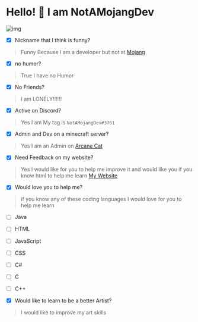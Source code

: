 # Hello! 👋 I am NotAMojangDev

![img](https://github-readme-stats.vercel.app/api?username=NotAMojangDev&show_icons=true&theme=tokyonight)


- [x] Nickname that I think is funny?
> Funny Because I am a developer but not at [Mojang](https://mojang.com)

- [x] no humor?
> True I have no Humor

- [x] No Friends?
> I am LONELY!!!!!!

- [x] Active on Discord?
> Yes I am My tag is `NotAMojangDev#3761`

- [x] Admin and Dev on a minecraft server?
> Yes I am an Admin on [Arcane Cat](https://discord.gg/Qt5xHcnRrA)

- [x] Need Feedback on my website?
> Yes I would like for you to help me improve it
> and would like you if you know html to help me learn
> [My Website](https://notamojangdev.github.io)

- [x] Would love you to help me?
> if you know any of these coding languages I would love for you to help me learn
- [ ] Java
- [ ] HTML
- [ ] JavaScript
- [ ] CSS
- [ ] C#
- [ ] C
- [ ] C++

- [x] Would like to learn to be a better Artist?
> I would like to improve my art skills
